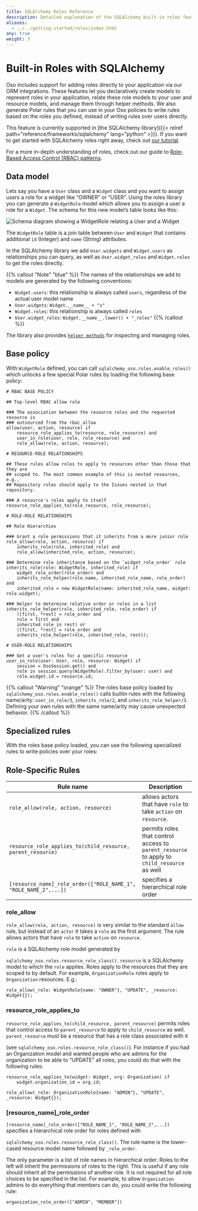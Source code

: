 ```yaml
---
title: SQLAlchemy Roles Reference
description: Detailed explanation of the SQLAlchemy built-in roles features and how to use them.
aliases:
  - ../../getting-started/roles/index.html
any: true
weight: 3
---
```


# Built-in Roles with SQLAlchemy

Oso includes support for adding roles directly to your application via our ORM
integrations. These features let you declaratively create models to represent
roles in your application, relate these role models to your user and resource
models, and manage them through helper methods. We also generate Polar rules
that you can use in your Oso policies to write rules based on the roles you
defined, instead of writing rules over users directly.

This feature is currently supported in [the SQLAlchemy library]({{< relref
path="reference/frameworks/sqlalchemy" lang="python" >}}). If you want to get started with
SQLAlchemy roles right away, check out [our tutorial](sqlalchemy_roles).

For a more in-depth understanding of roles, check out our guide to [Role-Based
Access Control (RBAC) patterns](learn/roles).

## Data model

Lets say you have a `User` class and a `Widget` class and you want to assign
users a role for a widget like “OWNER” or “USER”. Using the roles library you
can generate a `WidgetRole` model which allows you to assign a user a role for
a `Widget`. The schema for this new model’s table looks like this:

![Schema diagram showing a WidgetRole relating a User and a
Widget](img/roles.svg)

The `WidgetRole` table is a join table between `User` and `Widget` that
contains additional `id` (Integer) and `name` (String) attributes.

In the SQLAlchemy library we add `User.widgets` and `Widget.users` as
relationships you can query, as well as `User.widget_roles` and `Widget.roles`
to get the roles directly.

{{% callout "Note" "blue" %}}
The names of the relationships we add to models are generated by the
following conventions:

- `Widget.users`: this relationship is always called `users`, regardless of
  the actual user model name
- `User.widgets`: `Widget.__name__ + "s"`
- `Widget.roles`: this relationship is always called `roles`
- `User.widget_roles`: `Widget.__name__.lower() + "_roles"`
  {{% /callout %}}

The library also provides [`helper methods`](https://docs.osohq.com/python/reference/api/sqlalchemy.html#sqlalchemy-oso-roles) for
inspecting and managing roles.

## Base policy

<!-- TODO(gj): link API docs once they're set up. -->

With `WidgetRole` defined, you can call `sqlalchemy_oso.roles.enable_roles()`
which unlocks a few special Polar rules by loading the following base policy:

```polar
# RBAC BASE POLICY

## Top-level RBAC allow rule

### The association between the resource roles and the requested resource is
### outsourced from the rbac_allow
allow(user, action, resource) if
    resource_role_applies_to(resource, role_resource) and
    user_in_role(user, role, role_resource) and
    role_allow(role, action, resource);

# RESOURCE-ROLE RELATIONSHIPS

## These rules allow roles to apply to resources other than those that they are
## scoped to. The most common example of this is nested resources, e.g.,
## Repository roles should apply to the Issues nested in that repository.

### A resource's roles apply to itself
resource_role_applies_to(role_resource, role_resource);

# ROLE-ROLE RELATIONSHIPS

## Role Hierarchies

### Grant a role permissions that it inherits from a more junior role
role_allow(role, action, resource) if
    inherits_role(role, inherited_role) and
    role_allow(inherited_role, action, resource);

### Determine role inheritance based on the `widget_role_order` rule
inherits_role(role: WidgetRole, inherited_role) if
    widget_role_order(role_order) and
    inherits_role_helper(role.name, inherited_role_name, role_order) and
    inherited_role = new WidgetRole(name: inherited_role_name, widget: role.widget);

### Helper to determine relative order or roles in a list
inherits_role_helper(role, inherited_role, role_order) if
    ([first, *rest] = role_order and
    role = first and
    inherited_role in rest) or
    ([first, *rest] = role_order and
    inherits_role_helper(role, inherited_role, rest));

# USER-ROLE RELATIONSHIPS

### Get a user's roles for a specific resource
user_in_role(user: User, role, resource: Widget) if
    session = OsoSession.get() and
    role in session.query(WidgetRole).filter_by(user: user) and
    role.widget.id = resource.id;
```

<!-- TODO(gj): link API docs once they're set up. -->

{{% callout "Warning" "orange" %}}
The roles base policy loaded by `sqlalchemy_oso.roles.enable_roles()` calls
builtin rules with the following name/arity: `user_in_role/3`,
`inherits_role/2`, and `inherits_role_helper/3`. Defining your own rules with
the same name/arity may cause unexpected behavior.
{{% /callout %}}

## Specialized rules

With the roles base policy loaded, you can use the following specialized rules
to write policies over your roles:

## Role-Specific Rules

| Rule name                                                        | Description                                                                                 |
| ---------------------------------------------------------------- | ------------------------------------------------------------------------------------------- |
| `role_allow(role, action, resource)`                             | allows actors that have `role` to take `action` on `resource`.                              |
| `resource_role_applies_to(child_resource, parent_resource)`      | permits roles that control access to `parent_resource` to apply to `child_resource` as well |
| `[resource_name]_role_order(["ROLE_NAME_1", "ROLE_NAME_2",...])` | specifies a hierarchical role order                                                         |

### role_allow

`role_allow(role, action, resource)` is very similar to the standard `allow`
rule, but instead of an `actor` it takes a `role` as the first argument. The
rule allows actors that have `role` to take `action` on `resource`.

`role` is a SQLAlchemy role model generated by

<!-- TODO(gj): link API docs once they're set up. -->

`sqlalchemy_oso.roles.resource_role_class()`. `resource` is a SQLAlchemy model
to which the `role` applies. Roles apply to the resources that they are scoped
to by default. For example, `OrganizationRole` roles apply to `Organization`
resources. E.g.:

```polar
role_allow(_role: WidgetRole{name: "OWNER"}, "UPDATE", _resource: Widget{});
```

### resource_role_applies_to

`resource_role_applies_to(child_resource, parent_resource)` permits roles that
control access to `parent_resource` to apply to `child_resource` as well.
`parent_resource` must be a resource that has a role class associated with it

<!-- TODO(gj): link API docs once they're set up. -->

(see `sqlalchemy_oso.roles.resource_role_class()`). For instance if you had an
Organization model and wanted people who are admins for the organization to be
able to “UPDATE” all roles, you could do that with the following rules:

```polar
resource_role_applies_to(widget: Widget, org: Organization) if
    widget.organization_id = org.id;

role_allow(_role: OrganizationRole{name: "ADMIN"}, "UPDATE", _resource: Widget{});
```

### [resource_name]\_role_order

`[resource_name]_role_order(["ROLE_NAME_1", "ROLE_NAME_2",...])` specifies a
hierarchical role order for roles defined with

<!-- TODO(gj): link API docs once they're set up. -->

`sqlalchemy_oso.roles.resource_role_class()`. The rule name is the lower-cased
resource model name followed by `_role_order`.

The only parameter is a list of role names in hierarchical order. Roles to the
left will inherit the permissions of roles to the right. This is useful if any
role should inherit all the permissions of another role. It is not required for
all role choices to be specified in the list. For example, to allow
`Organization` admins to do everything that members can do, you could write the
following rule:

```polar
organization_role_order(["ADMIN", "MEMBER"])
```
